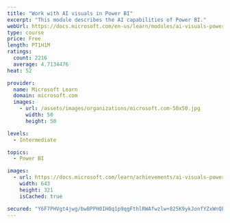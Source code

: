 ```yaml
---
title: "Work with AI visuals in Power BI"
excerpt: "This module describes the AI capabilities of Power BI."
webUrl: https://docs.microsoft.com/en-us/learn/modules/ai-visuals-power-bi/
type: course
price: Free
length: PT1H1M
ratings:
  count: 2216
  average: 4.7134476
heat: 52

provider:
  name: Microsoft Learn
  domain: microsoft.com
  images:
    - url: /assets/images/organizations/microsoft.com-50x50.jpg
      width: 50
      height: 50

levels:
  - Intermediate

topics:
  - Power BI

images:
  - url: https://docs.microsoft.com/learn/achievements/ai-visuals-power-bi-social.png
    width: 643
    height: 321
    isCached: true

secured: "Y6F7PHVgt4jwg/bwBPPH0IH0q1p9qgFthlRWAfwzlw+825K9ykJonfYZxWnQkAON69z8nIf/O4jDIK79pz2cAH4/Y94ycl7VZ6RFErTPAuGHw7htPOtD0chJRQxfX04xlC1camjKobFswo8OVnGdC+4qOCLzeBMpI4N/OVjJauSQIfIVFl3bF+E9CDOTk1JRcp7FURWwWtX6KzhIqpA1jo//2qn3tJrDIcBWjjrBhptJNUI6gIzlZ++C1lx535Aee4n+ij5bbOJHFiYZypaDCMpKB/dYEo4Mq5HDpCpjDy6kzLHkwFOVg1jVB5B5qvobO6KWZO+0SbDWS2r4r85uy5o56b6MBX6nCZTBQTDuhLN8fHRQOd3kiBo1iRyxpXlnKZXgKmcapInKd6y12V7lohbCAPm6YK7xYzkRw+lc5BM=;wjZSowHMDEe+JF5nTOMpPA=="
---
```


